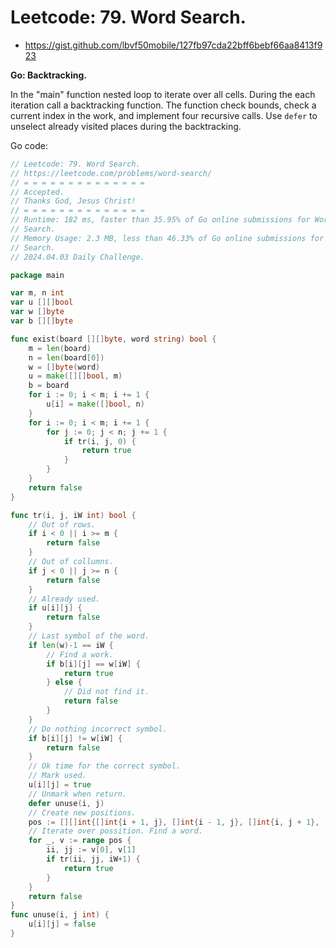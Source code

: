 # Leetcode: 79. Word Search.

- https://gist.github.com/lbvf50mobile/127fb97cda22bff6bebf66aa8413f923

**Go: Backtracking.**

In the "main" function nested loop to iterate over all cells. During the each
iteration call a backtracking function. The function check bounds, check a
current index in the work, and implement four recursive calls. Use `defer`
to unselect already visited places during the backtracking.

Go code:
```Go
// Leetcode: 79. Word Search.
// https://leetcode.com/problems/word-search/
// = = = = = = = = = = = = = =
// Accepted.
// Thanks God, Jesus Christ!
// = = = = = = = = = = = = = =
// Runtime: 182 ms, faster than 35.95% of Go online submissions for Word
// Search.
// Memory Usage: 2.3 MB, less than 46.33% of Go online submissions for Word
// Search.
// 2024.04.03 Daily Challenge.

package main

var m, n int
var u [][]bool
var w []byte
var b [][]byte

func exist(board [][]byte, word string) bool {
	m = len(board)
	n = len(board[0])
	w = []byte(word)
	u = make([][]bool, m)
	b = board
	for i := 0; i < m; i += 1 {
		u[i] = make([]bool, n)
	}
	for i := 0; i < m; i += 1 {
		for j := 0; j < n; j += 1 {
			if tr(i, j, 0) {
				return true
			}
		}
	}
	return false
}

func tr(i, j, iW int) bool {
	// Out of rows.
	if i < 0 || i >= m {
		return false
	}
	// Out of collumns.
	if j < 0 || j >= n {
		return false
	}
	// Already used.
	if u[i][j] {
		return false
	}
	// Last symbol of the word.
	if len(w)-1 == iW {
		// Find a work.
		if b[i][j] == w[iW] {
			return true
		} else {
			// Did not find it.
			return false
		}
	}
	// Do nothing incorrect symbol.
	if b[i][j] != w[iW] {
		return false
	}
	// Ok time for the correct symbol.
	// Mark used.
	u[i][j] = true
	// Unmark when return.
	defer unuse(i, j)
	// Create new positions.
	pos := [][]int{[]int{i + 1, j}, []int{i - 1, j}, []int{i, j + 1}, []int{i, j - 1}}
	// Iterate over possition. Find a word.
	for _, v := range pos {
		ii, jj := v[0], v[1]
		if tr(ii, jj, iW+1) {
			return true
		}
	}
	return false
}
func unuse(i, j int) {
	u[i][j] = false
}
```
